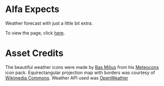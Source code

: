 # Alfa Expects
Weather forecast with just a little bit extra.

To view the page, click [here](https://aleifericsson.github.io/Alfa-Expects/).

# Asset Credits
The beautiful weather icons were made by [Bas Milius](https://github.com/basmilius/) from his [Meteocons](https://github.com/basmilius/weather-icons) icon pack.
Equirectangular projection map with borders was courtesy of [Wikimedia Commons](https://commons.wikimedia.org/wiki/File:BlankMap-World-Equirectangular.svg).
Weather API used was [OpenWeather](https://openweathermap.org/)

